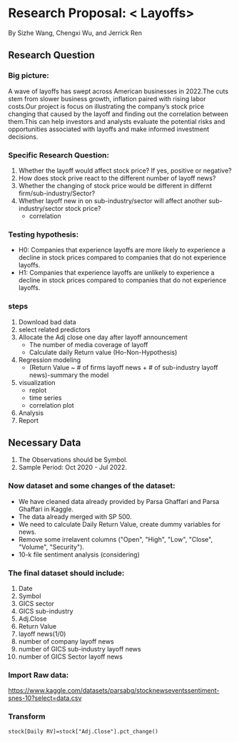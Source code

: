 # Research Proposal: < Layoffs>
By Sizhe Wang, Chengxi Wu, and Jerrick Ren
## Research Question
### Big picture:
A wave of layoffs has swept across American businesses in 2022.The cuts stem from slower business growth, inflation paired with rising labor costs.Our project is focus on illustrating the company’s stock price changing that caused by the layoff and  finding out the correlation between them.This can help investors and analysts evaluate the potential risks and opportunities associated with layoffs and make informed investment decisions.

### Specific Research Question:
1. Whether the layoff would affect stock price? If yes, positive or negative?
2. How does stock prive react to the different number of layoff news?
3. Whether the changing of stock price would be different in differnt firm/sub-industry/Sector?
4. Whether layoff new in on sub-industry/sector will affect another sub-industry/sector stock price?
    - correlation 
### Testing hypothesis:
- H0: Companies that experience layoffs are more likely to experience a decline in stock prices compared to companies that do not experience layoffs.
- H1: Companies that experience layoffs are unlikely to experience a decline in stock prices compared to companies that do not experience layoffs.

### steps 
1. Download bad data 
2. select related predictors
3. Allocate the Adj close one day after layoff announcement 
    - The number of media coverage of layoff
    - Calculate daily Return value (Ho-Non-Hypothesis)
4. Regression modeling
    - (Return Value ~ # of firms layoff news + # of sub-industry layoff news)-summary the model 
5. visualization
    - replot 
    - time series 
    - correlation plot 
6. Analysis
7. Report

## Necessary Data
1. The Observations should be Symbol.
2. Sample Period: Oct 2020 - Jul 2022.

### Now dataset and some changes of the dataset:
- We have cleaned data already provided by Parsa Ghaffari and Parsa Ghaffari in Kaggle.
- The data already merged with SP 500.
- We need to calculate Daily Return Value, create dummy variables for news. 
- Remove some irrelavent columns ("Open", "High", "Low", "Close", "Volume", "Security").
- 10-k file sentiment analysis (considering)

### The final dataset should include:
1. Date
2. Symbol
3. GICS sector
4. GICS sub-industry
5. Adj.Close
6. Return Value
7. layoff news(1/0)
8. number of company layoff news
9. number of GICS sub-industry layoff news
10. number of GICS Sector layoff news

### Import Raw data: 
https://www.kaggle.com/datasets/parsabg/stocknewseventssentiment-snes-10?select=data.csv 
### Transform
```
stock[Daily RV]=stock["Adj.Close"].pct_change()
```
